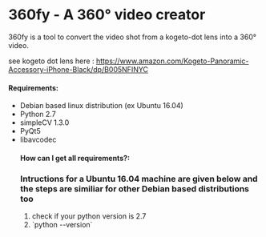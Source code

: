 <h1>360fy - A 360° video creator</h1>

360fy is a tool to convert the video shot from a kogeto-dot lens into a 360° video.

see kogeto dot lens here : https://www.amazon.com/Kogeto-Panoramic-Accessory-iPhone-Black/dp/B005NFINYC

<h4> Requirements: </h4>
<ul>
<li> Debian based linux distribution (ex Ubuntu 16.04) </li>
<li> Python 2.7 </li>
<li> simpleCV 1.3.0 </li>
<li> PyQt5 </li>
<li> libavcodec </li>

<h4> How can I get all requirements?: </h4>
<h3> Intructions for a Ubuntu 16.04 machine are given below and the steps are similiar for other Debian based distributions too </h3>
<ol>
<li> check if your python version is 2.7 <li>
`python --version`






